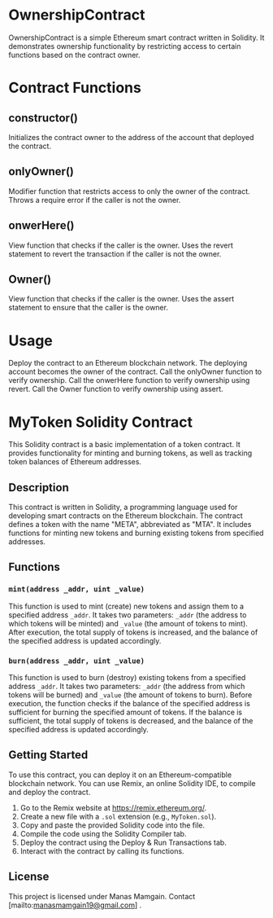 # OwnershipContract
OwnershipContract is a simple Ethereum smart contract written in Solidity. It demonstrates ownership functionality by restricting access to certain functions based on the contract owner.

# Contract Functions
## constructor()
Initializes the contract owner to the address of the account that deployed the contract.

## onlyOwner()
Modifier function that restricts access to only the owner of the contract.
Throws a require error if the caller is not the owner.

## onwerHere()
View function that checks if the caller is the owner.
Uses the revert statement to revert the transaction if the caller is not the owner.

## Owner()
View function that checks if the caller is the owner.
Uses the assert statement to ensure that the caller is the owner.

# Usage
Deploy the contract to an Ethereum blockchain network.
The deploying account becomes the owner of the contract.
Call the onlyOwner function to verify ownership.
Call the onwerHere function to verify ownership using revert.
Call the Owner function to verify ownership using assert.

# MyToken Solidity Contract

This Solidity contract is a basic implementation of a token contract. It provides functionality for minting and burning tokens, as well as tracking token balances of Ethereum addresses.

## Description

This contract is written in Solidity, a programming language used for developing smart contracts on the Ethereum blockchain. The contract defines a token with the name "META", abbreviated as "MTA". It includes functions for minting new tokens and burning existing tokens from specified addresses.

## Functions

### `mint(address _addr, uint _value)`

This function is used to mint (create) new tokens and assign them to a specified address `_addr`. It takes two parameters: `_addr` (the address to which tokens will be minted) and `_value` (the amount of tokens to mint). After execution, the total supply of tokens is increased, and the balance of the specified address is updated accordingly.

### `burn(address _addr, uint _value)`

This function is used to burn (destroy) existing tokens from a specified address `_addr`. It takes two parameters: `_addr` (the address from which tokens will be burned) and `_value` (the amount of tokens to burn). Before execution, the function checks if the balance of the specified address is sufficient for burning the specified amount of tokens. If the balance is sufficient, the total supply of tokens is decreased, and the balance of the specified address is updated accordingly.

## Getting Started

To use this contract, you can deploy it on an Ethereum-compatible blockchain network. You can use Remix, an online Solidity IDE, to compile and deploy the contract.

1. Go to the Remix website at https://remix.ethereum.org/.
2. Create a new file with a `.sol` extension (e.g., `MyToken.sol`).
3. Copy and paste the provided Solidity code into the file.
4. Compile the code using the Solidity Compiler tab.
5. Deploy the contract using the Deploy & Run Transactions tab.
6. Interact with the contract by calling its functions.

## License

This project is licensed under Manas Mamgain. Contact [mailto:manasmamgain19@gmail.com] .
